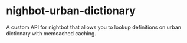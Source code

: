 # nighbot-urban-dictionary
A custom API for nightbot that allows you to lookup definitions on urban dictionary with memcached caching.
